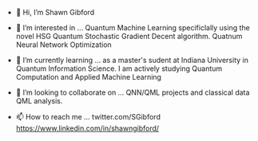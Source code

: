 - 👋 Hi, I’m Shawn Gibford
- 👀 I’m interested in ... Quantum Machine Learning specificlally using the novel HSG Quantum Stochastic Gradient Decent algorithm. Quatnum Neural Network Optimization
                            
- 🌱 I’m currently learning ...  as a master's sudent at Indiana University in Quantum Information Science. I am actively studying Quantum Computation and Applied Machine Learning
                            
- 💞️ I’m looking to collaborate on ... QNN/QML projects and classical data QML analysis. 
- 📫 How to reach me ...
                            twitter.com/SGibford
                            https://www.linkedin.com/in/shawngibford/

<!---
sQlc0/sQlc0 is a ✨ special ✨ repository because its `README.md` (this file) appears on your GitHub profile.
You can click the Preview link to take a look at your changes.
--->
